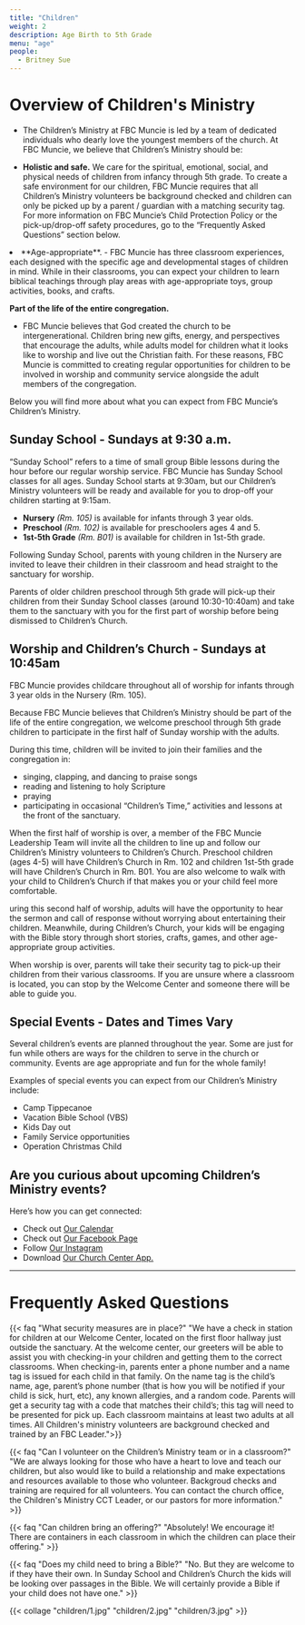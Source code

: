 ```yaml
---
title: "Children"
weight: 2
description: Age Birth to 5th Grade
menu: "age"
people:
  - Britney Sue
---
```


# Overview of Children's Ministry

- The Children’s Ministry at FBC Muncie is led by a team of dedicated individuals who dearly love the youngest members of the church. At FBC Muncie, we believe that Children’s Ministry should be:

-   **Holistic and safe.** We care for the spiritual, emotional, social, and physical needs of children from infancy through 5th grade. To create a safe environment for our children, FBC Muncie requires that all Children’s Ministry volunteers be background checked and children can only be picked up by a parent / guardian with a matching security tag. For more information on FBC Muncie’s Child Protection Policy or the pick-up/drop-off safety procedures, go to the “Frequently Asked Questions” section below.  

<li> **Age-appropriate**.
- FBC Muncie has three classroom experiences, each designed with the specific age and developmental stages of children in mind. While in their classrooms, you can expect your children to learn biblical teachings through play areas with age-appropriate toys, group activities, books, and crafts.

**Part of the life of the entire congregation.**
- FBC Muncie believes that God created the church to be intergenerational. Children bring new gifts, energy, and perspectives that encourage the adults, while adults model for children what it looks like to worship and live out the Christian faith. For these reasons, FBC Muncie is committed to creating regular opportunities for children to be involved in worship and community service alongside the adult members of the congregation.

Below you will find more about what you can expect from FBC Muncie’s Children’s Ministry.

## Sunday School - Sundays at 9:30 a.m.

“Sunday School” refers to a time of small group Bible lessons during the hour before our regular worship service. FBC Muncie has Sunday School classes for all ages. Sunday School starts at 9:30am, but our Children’s Ministry volunteers will be ready and available for you to drop-off your children starting at 9:15am.

- **Nursery** *(Rm. 105)* is available for infants through 3 year olds.
- **Preschool** *(Rm. 102)* is available for preschoolers ages 4 and 5.
- **1st-5th Grade** *(Rm. B01)* is available for children in 1st-5th grade.

Following Sunday School, parents with young children in the Nursery are invited to leave their children in their classroom and head straight to the sanctuary for worship.

Parents of older children preschool through 5th grade will pick-up their children from their Sunday School classes (around 10:30-10:40am) and take them to the sanctuary with you for the first part of worship before being dismissed to Children’s Church.


## Worship and Children’s Church - Sundays at 10:45am

FBC Muncie provides childcare throughout all of worship for infants through 3 year olds in the Nursery (Rm. 105).

Because FBC Muncie believes that Children’s Ministry should be part of the life of the entire congregation, we welcome preschool through 5th grade children to participate in the first half of Sunday worship with the adults.

During this time, children will be invited to join their families and the congregation in:

- singing, clapping, and dancing to praise songs
- reading and listening to holy Scripture
- praying
- participating in occasional “Children’s Time,” activities and lessons at the front of the sanctuary.

When the first half of worship is over, a member of the FBC Muncie Leadership Team will invite all the children to line up and follow our Children’s Ministry volunteers to Children’s Church. Preschool children (ages 4-5) will have Children’s Church in Rm. 102 and children 1st-5th grade will have Children’s Church in Rm. B01. You are also welcome to walk with your child to Children’s Church if that makes you or your child feel more comfortable.

uring this second half of worship, adults will have the opportunity to hear the sermon and call of response without worrying about entertaining their children. Meanwhile, during Children’s Church, your kids will be engaging with the Bible story through short stories, crafts, games, and other age-appropriate group activities.

When worship is over, parents will take their security tag to pick-up their children from their various classrooms. If you are unsure where a classroom is located, you can stop by the Welcome Center and someone there will be able to guide you.


## Special Events - Dates and Times Vary

Several children’s events are planned throughout the year. Some are just for fun while others are ways for the children to serve in the church or community. Events are age appropriate and fun for the whole family!

Examples of special events you can expect from our Children’s Ministry include:

- Camp Tippecanoe
- Vacation Bible School (VBS)
- Kids Day out
- Family Service opportunities
- Operation Christmas Child


## Are you curious about upcoming Children’s Ministry events?
Here’s how you can get connected:
- Check out [Our Calendar](https://fbcmuncie.churchcenter.com/calendar)
- Check out [Our Facebook Page](https://facebook.com/firstbaptistmuncie)
- Follow [Our Instagram](https://instagram.com/fbc_muncie)
- Download [Our Church Center App.](https://fbcmuncie.org/app/)

---

# Frequently Asked Questions

{{< faq "What security measures are in place?" "We have a check in station for children at our Welcome Center, located on the first floor hallway just outside the sanctuary. At the welcome center, our greeters will be able to assist you with checking-in your children and getting them to the correct classrooms.  When checking-in, parents enter a phone number and a name tag is issued for each child in that family. On the name tag is the child’s name, age, parent’s phone number (that is how you will be notified if your child is sick, hurt, etc), any known allergies, and a random code. Parents will get a security tag with a code that matches their child’s; this tag will need to be presented for pick up. Each classroom maintains at least two adults at all times. All Children's ministry volunteers are background checked and trained by an FBC Leader.">}}

{{< faq "Can I volunteer on the Children’s Ministry team or in a classroom?" "We are always looking for those who have a heart to love and teach our children, but also would like to build a relationship and make expectations and resources available to those who volunteer. Backgroud checks and training are required for all volunteers. You can contact the church office, the Children's Ministry CCT Leader, or our pastors for more information." >}}

{{< faq "Can children bring an offering?" "Absolutely! We encourage it! There are containers in each classroom in which the children can place their offering." >}}

{{< faq "Does my child need to bring a Bible?" "No. But they are welcome to if they have their own. In Sunday School and Children’s Church the kids will be looking over passages in the Bible. We will certainly provide a Bible if your child does not have one." >}}

{{< collage "children/1.jpg" "children/2.jpg"
 "children/3.jpg" >}}
